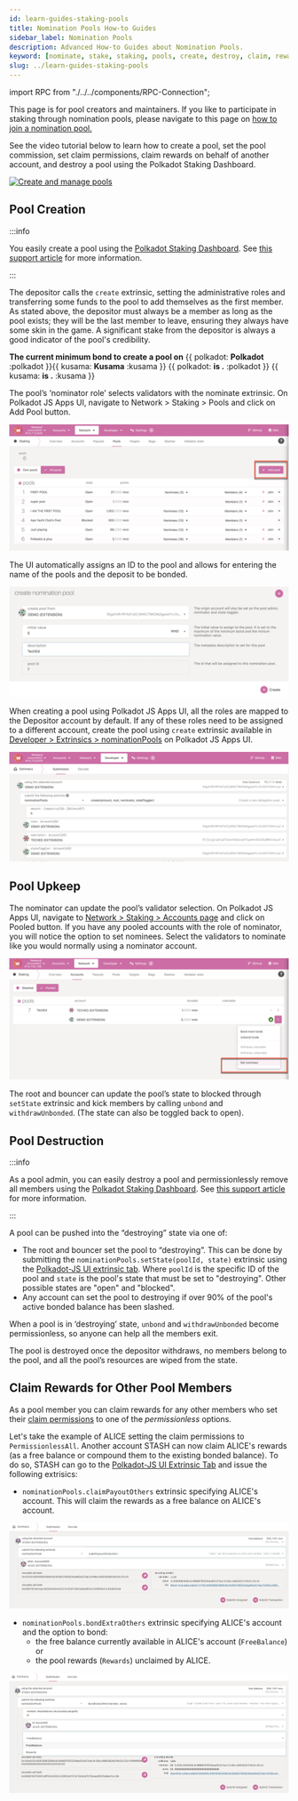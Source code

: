 ```yaml
---
id: learn-guides-staking-pools
title: Nomination Pools How-to Guides
sidebar_label: Nomination Pools
description: Advanced How-to Guides about Nomination Pools.
keyword: [nominate, stake, staking, pools, create, destroy, claim, rewards]
slug: ../learn-guides-staking-pools
---
```


import RPC from "./../../components/RPC-Connection";

This page is for pool creators and maintainers. If you like to participate in staking through
nomination pools, please navigate to this page on
[how to join a nomination pool.](https://support.polkadot.network/support/solutions/articles/65000182376-staking-dashboard-how-to-join-a-nomination-pool)

See the video tutorial below to learn how to create a pool, set the pool commission, set claim
permissions, claim rewards on behalf of another account, and destroy a pool using the Polkadot
Staking Dashboard.

[![Create and manage pools](https://img.youtube.com/vi/aTFWhwy_Mxg/0.jpg)](https://www.youtube.com/watch?v=aTFWhwy_Mxg)

## Pool Creation

:::info

You easily create a pool using the
[Polkadot Staking Dashboard](../general/staking-dashboard.md#pools). See
[this support article](https://support.polkadot.network/support/solutions/articles/65000182388-staking-dashboard-how-to-create-a-nomination-pool#How-to-create-a-pool)
for more information.

:::

The depositor calls the `create` extrinsic, setting the administrative roles and transferring some
funds to the pool to add themselves as the first member. As stated above, the depositor must always
be a member as long as the pool exists; they will be the last member to leave, ensuring they always
have some skin in the game. A significant stake from the depositor is always a good indicator of the
pool's credibility.

**The current minimum bond to create a pool on**
{{ polkadot: **Polkadot** :polkadot }}{{ kusama: **Kusama** :kusama }}
{{ polkadot: **is <RPC network="polkadot" path="query.nominationPools.minCreateBond" defaultValue={5000000000000} filter="humanReadable" />.** :polkadot }}
{{ kusama: **is <RPC network="kusama" path="query.nominationPools.minCreateBond" defaultValue={1000000000000} filter="humanReadable" />.** :kusama }}

The pool’s ‘nominator role’ selects validators with the nominate extrinsic. On Polkadot JS Apps UI,
navigate to Network > Staking > Pools and click on Add Pool button.

![Create Nomination Pools](../assets/staking/Nomination-Pools-1.png)

The UI automatically assigns an ID to the pool and allows for entering the name of the pools and the
deposit to be bonded.

![Create Nomination Pools - deposit](../assets/staking/Nomination-Pools-2.png)

When creating a pool using Polkadot JS Apps UI, all the roles are mapped to the Depositor account by
default. If any of these roles need to be assigned to a different account, create the pool using
`create` extrinsic available in
[Developer > Extrinsics > nominationPools](https://polkadot.js.org/apps/#/extrinsics) on Polkadot JS
Apps UI.

![Nomination Pool Roles](../assets/staking/Nomination-Pools-7.png)

## Pool Upkeep

The nominator can update the pool’s validator selection. On Polkadot JS Apps UI, navigate to
[Network > Staking > Accounts page](https://polkadot.js.org/apps/#/staking/actions) and click on
Pooled button. If you have any pooled accounts with the role of nominator, you will notice the
option to set nominees. Select the validators to nominate like you would normally using a nominator
account.

![Nominate validators](../assets/staking/Nomination-Pools-5.png)

The root and bouncer can update the pool’s state to blocked through `setState` extrinsic and kick
members by calling `unbond` and `withdrawUnbonded`. (The state can also be toggled back to open).

## Pool Destruction

:::info

As a pool admin, you can easily destroy a pool and permissionlessly remove all members using the
[Polkadot Staking Dashboard](../general/staking-dashboard.md#pools). See
[this support article](https://support.polkadot.network/support/solutions/articles/65000182388-staking-dashboard-how-to-create-a-nomination-pool#How-to-destroy-a-pool)
for more information.

:::

A pool can be pushed into the “destroying” state via one of:

- The root and bouncer set the pool to “destroying”. This can be done by submitting the
  `nominationPools.setState(poolId, state)` extrinsic using the
  [Polkadot-JS UI extrinsic tab](https://polkadot.js.org/apps/#/extrinsics). Where `poolId` is the
  specific ID of the pool and `state` is the pool's state that must be set to "destroying". Other
  possible states are "open" and "blocked".
- Any account can set the pool to destroying if over 90% of the pool's active bonded balance has
  been slashed.

When a pool is in ‘destroying’ state, `unbond` and `withdrawUnbonded` become permissionless, so
anyone can help all the members exit.

The pool is destroyed once the depositor withdraws, no members belong to the pool, and all the
pool’s resources are wiped from the state.

## Claim Rewards for Other Pool Members

As a pool member you can claim rewards for any other members who set their
[claim permissions](./learn-nomination-pools.md#claim-permissions) to one of the _permissionless_
options.

Let's take the example of ALICE setting the claim permissions to `PermissionlessAll`. Another
account STASH can now claim ALICE's rewards (as a free balance or compound them to the existing
bonded balance). To do so, STASH can go to the
[Polkadot-JS UI Extrinsic Tab](https://polkadot.js.org/apps/#/extrinsics) and issue the following
extrisics:

- `nominationPools.claimPayoutOthers` extrinsic specifying ALICE's account. This will claim the
  rewards as a free balance on ALICE's account.

![pools-payoutOthers](../assets/nomination-pools-payoutOthers.png)

- `nominationPools.bondExtraOthers` extrinsic specifying ALICE's account and the option to bond:
  - the free balance currently available in ALICE's account (`FreeBalance`) or
  - the pool rewards (`Rewards`) unclaimed by ALICE.

![pools-bondExtraOthers](../assets/nomination-pools-bondExtraOthers.png)

